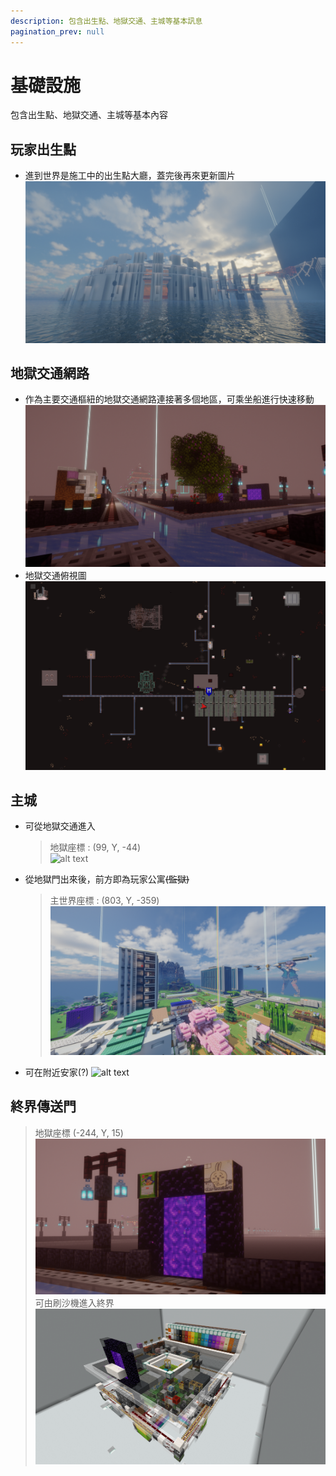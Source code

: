 ```yaml
---
description: 包含出生點、地獄交通、主城等基本訊息
pagination_prev: null
---
```


# 基礎設施
包含出生點、地獄交通、主城等基本內容

## 玩家出生點
* 進到世界是施工中的出生點大廳，蓋完後再來更新圖片
![alt text](image.png)

## 地獄交通網路
* 作為主要交通樞紐的地獄交通網路連接著多個地區，可乘坐船進行快速移動
![alt text](image-2.png)
* 地獄交通俯視圖
![alt text](image-3.png)

## 主城
* 可從地獄交通進入
    > 地獄座標 : (99, Y, -44)\
    ![alt text](image-4.png)
* 從地獄門出來後，前方即為玩家公寓<s>(監獄)</s>
    > 主世界座標 : (803, Y, -359)\
    ![alt text](image-5.png)
* 可在附近安家(?)
![alt text](image-6.png)

## 終界傳送門
> 地獄座標 (-244, Y, 15)\
> ![alt text](image-28.png)\
> 可由刷沙機進入終界\
> ![alt text](image-29.png)

